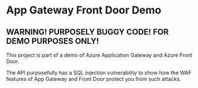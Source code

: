 # App Gateway Front Door Demo

## WARNING!  PURPOSELY BUGGY CODE!  FOR DEMO PURPOSES ONLY!

This project is part of a demo of Azure Application Gateway and Azure Front Door.

The API purposefully has a SQL injection vulnerability to show how the WAF features of App Gateway and Front Door protect you from such attacks.

